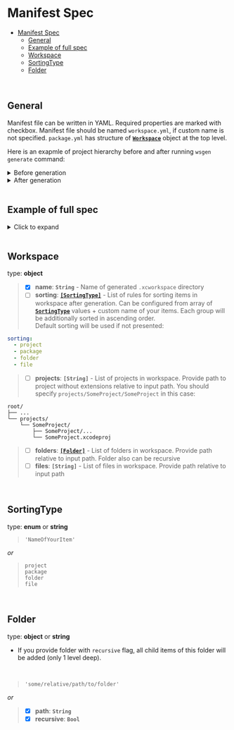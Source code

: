 # Manifest Spec

- [Manifest Spec](#manifest-spec)
  - [General](#general)
  - [Example of full spec](#example-of-full-spec)
  - [Workspace](#workspace)
  - [SortingType](#sortingtype)
  - [Folder](#folder)

<br/>

## General

Manifest file can be written in YAML. Required properties are marked with checkbox. Manifest file should be named `workspace.yml`, if custom name is not specified. `package.yml` has structure of [**`Workspace`**](#Workspace) object at the top level.  

Here is an exapmle of project hierarchy before and after running `wsgen generate` command:

<details>
<summary>Before generation</summary>

```
root/
├── ...
└── workspace.yml
```

</details>

<details>
<summary>After generation</summary>

```
root/
├── ...
├── workspace.yml
└── <WorkspaceName>.xcworkspace/
    └── contents.xcworkspacedata
```
</details>

<br/>

## Example of full spec

<details>
<summary>Click to expand</summary>

```yaml
name: WorkspaceName

# All missing type sorting rules will be added
# automatically, hence full list after manifest
# parsing will be:
#
# sorting:
#   - NameOfItemAtVeryTop
#   - folder
#   - package
#   - project
#   - file
#
sorting:
  - NameOfItemAtVeryTop
  - folder
  - package

# Note that you should provide path to project
# without .xcodeproj extension here
#
projects:
  - SomeProject
  - Some/Path/To/Another/Project

# All folders are not recursive by default
# If you want to mark it as recursive you
# should set recursive: true to it
#
# Recursive folder will be replaced by array of
# its items
#
# For given hierarchy 
#
# root/
# ├── ...
# └── Folders/
#     ├── FolderA/...
#     ├── FolderB/...
#     ├── FolderC/...
#     └── FolderD/...
#
# you can decsribe folders value like this:
#
# folders:
#   - path: Folders
#     recursive: true
#
# same as:
#
# folders:
#   - Folders/FolderA
#   - Folders/FolderB
#   - Folders/FolderC
#   - Folders/FolderD
#
folders:
  - Folder
  - Another/Folder
  - path: Path/To/Recursive/Folder
    recursive: true

# Several files such as
# '.DS_Store'
# will be ignored here
# 
files:
  - text.txt
  - image.png
  - spec.md
```
</details>

<br/>

## Workspace

type: **object**

> - [x] **name**: **`String`** - Name of generated `.xcworkspace` directory
> - [ ] **sorting**: [**`[SortingType]`**](#SortingType) - List of rules for sorting items in workspace after generation. Can be configured from array of [**`SortingType`**](#SortingType) values + custom name of your items. Each group will be additionally sorted in ascending order.  
Default sorting will be used if not presented:
```yaml
sorting:
  - project
  - package
  - folder
  - file
```
> - [ ] **projects**: **`[String]`** - List of projects in workspace. Provide path to project without extensions relative to input path. You should specify `projects/SomeProject/SomeProject` in this case:
```
root/
├── ...
└── projects/
    └── SomeProject/
        ├── SomeProject/...
        └── SomeProject.xcodeproj
```
> - [ ] **folders**: [**`[Folder]`**](#Folder) - List of folders in workspace. Provide path relative to input path. Folder also can be recursive
> - [ ] **files**: **`[String]`** - List of files in workspace. Provide path relative to input path

<br/>

## SortingType

type: **enum** or **string**

> `'NameOfYourItem'`

*or*

> `project`  
> `package`  
> `folder`  
> `file`  

<br/>

## Folder

type: **object** or **string**

- If you provide folder with `recursive` flag, all child items of this folder will be added (only 1 level deep).

<br/>

> `'some/relative/path/to/folder'`

*or*

> - [x] **path**: **`String`**
> - [x] **recursive**: **`Bool`**
